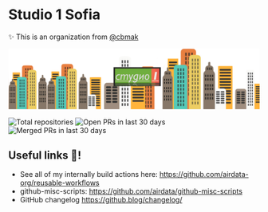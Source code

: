 # Studio 1 Sofia

✨ This is an organization from [@cbmak](https://github.com/cbmak)

<img src="https://github.com/airdata/airdata-web/blob/master/images/9114FE22-ED7F-4CF4-AE77-C8CABCB099CD.png" width="900" >

<!-- start organization badges -->
![Total repositories](https://img.shields.io/static/v1?label=Total%20repositories&message=7&color=blue) ![Open PRs in last 30 days](https://img.shields.io/static/v1?label=Open%20PRs%20in%20last%2030%20days&message=1&color=blue) ![Merged PRs in last 30 days](https://img.shields.io/static/v1?label=Merged%20PRs%20in%20last%2030%20days&message=1&color=blue)
<!-- end organization badges -->

## Useful links 🔗!

- See all of my internally build actions here: https://github.com/airdata-org/reusable-workflows
- github-misc-scripts: https://github.com/airdata/github-misc-scripts
- GitHub changelog https://github.blog/changelog/
